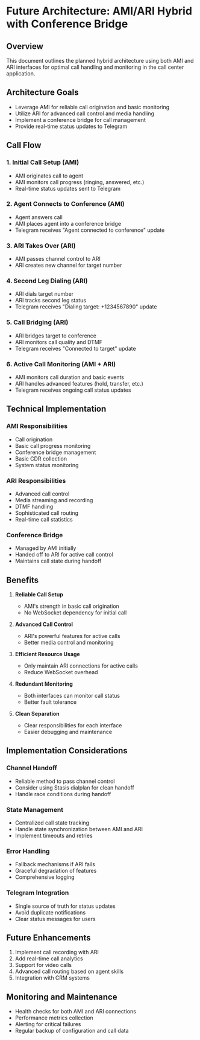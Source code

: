 # Future Architecture: AMI/ARI Hybrid with Conference Bridge

## Overview
This document outlines the planned hybrid architecture using both AMI and ARI interfaces for optimal call handling and monitoring in the call center application.

## Architecture Goals
- Leverage AMI for reliable call origination and basic monitoring
- Utilize ARI for advanced call control and media handling
- Implement a conference bridge for call management
- Provide real-time status updates to Telegram

## Call Flow

### 1. Initial Call Setup (AMI)
- AMI originates call to agent
- AMI monitors call progress (ringing, answered, etc.)
- Real-time status updates sent to Telegram

### 2. Agent Connects to Conference (AMI)
- Agent answers call
- AMI places agent into a conference bridge
- Telegram receives "Agent connected to conference" update

### 3. ARI Takes Over (ARI)
- AMI passes channel control to ARI
- ARI creates new channel for target number

### 4. Second Leg Dialing (ARI)
- ARI dials target number
- ARI tracks second leg status
- Telegram receives "Dialing target: +1234567890" update

### 5. Call Bridging (ARI)
- ARI bridges target to conference
- ARI monitors call quality and DTMF
- Telegram receives "Connected to target" update

### 6. Active Call Monitoring (AMI + ARI)
- AMI monitors call duration and basic events
- ARI handles advanced features (hold, transfer, etc.)
- Telegram receives ongoing call status updates

## Technical Implementation

### AMI Responsibilities
- Call origination
- Basic call progress monitoring
- Conference bridge management
- Basic CDR collection
- System status monitoring

### ARI Responsibilities
- Advanced call control
- Media streaming and recording
- DTMF handling
- Sophisticated call routing
- Real-time call statistics

### Conference Bridge
- Managed by AMI initially
- Handed off to ARI for active call control
- Maintains call state during handoff

## Benefits
1. **Reliable Call Setup**
   - AMI's strength in basic call origination
   - No WebSocket dependency for initial call

2. **Advanced Call Control**
   - ARI's powerful features for active calls
   - Better media control and monitoring

3. **Efficient Resource Usage**
   - Only maintain ARI connections for active calls
   - Reduce WebSocket overhead

4. **Redundant Monitoring**
   - Both interfaces can monitor call status
   - Better fault tolerance

5. **Clean Separation**
   - Clear responsibilities for each interface
   - Easier debugging and maintenance

## Implementation Considerations

### Channel Handoff
- Reliable method to pass channel control
- Consider using Stasis dialplan for clean handoff
- Handle race conditions during handoff

### State Management
- Centralized call state tracking
- Handle state synchronization between AMI and ARI
- Implement timeouts and retries

### Error Handling
- Fallback mechanisms if ARI fails
- Graceful degradation of features
- Comprehensive logging

### Telegram Integration
- Single source of truth for status updates
- Avoid duplicate notifications
- Clear status messages for users

## Future Enhancements
1. Implement call recording with ARI
2. Add real-time call analytics
3. Support for video calls
4. Advanced call routing based on agent skills
5. Integration with CRM systems

## Monitoring and Maintenance
- Health checks for both AMI and ARI connections
- Performance metrics collection
- Alerting for critical failures
- Regular backup of configuration and call data

